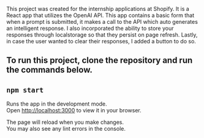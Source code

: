 This project was created for the internship applications at Shopify. It is a React app that utilizes the OpenAI API. This app contains a basic form that when a prompt is submitted, it makes a call to the API which auto generates an intelligent response. I also incorporated the ability to store your responses through localstorage so that they persist on page refresh. Lastly, in case the user wanted to clear their responses, I added a button to do so. 


## To run this project, clone the repository and run the commands below.

## `npm start`

Runs the app in the development mode.\
Open [http://localhost:3000](http://localhost:3000) to view it in your browser.

The page will reload when you make changes.\
You may also see any lint errors in the console.

